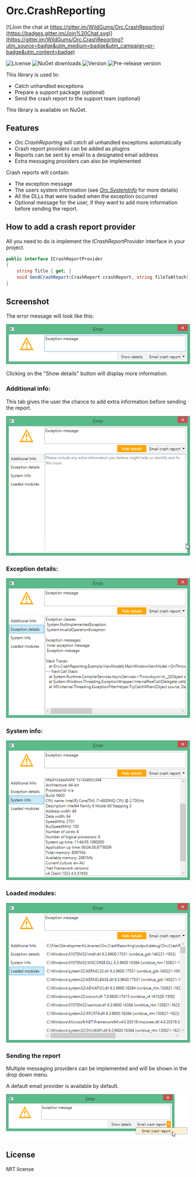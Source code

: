 Orc.CrashReporting
======================

[![Join the chat at https://gitter.im/WildGums/Orc.CrashReporting](https://badges.gitter.im/Join%20Chat.svg)](https://gitter.im/WildGums/Orc.CrashReporting?utm_source=badge&utm_medium=badge&utm_campaign=pr-badge&utm_content=badge)

![License](https://img.shields.io/github/license/wildgums/orc.crashreporting.svg)
![NuGet downloads](https://img.shields.io/nuget/dt/orc.crashreporting.svg)
![Version](https://img.shields.io/nuget/v/orc.crashreporting.svg)
![Pre-release version](https://img.shields.io/nuget/vpre/orc.crashreporting.svg)

This library is used to:
- Catch unhandled exceptions
- Prepare a support package (optional)
- Send the crash report to the support team (optional)

This library is available on NuGet. 

Features
----------

- *Orc.CrashReporting* will catch all unhandled exceptions automatically
- Crash report providers can be added as plugins
- Reports can be sent by email to a designated email address
- Extra messaging providers can also be implemented

Crash reports will contain:
- The exception message
- The users system information (see *[Orc.SystemInfo](https://github.com/WildGums/Orc.SystemInfo)* for more details)
- All the DLLs that were loaded when the exception occurred
- Optional message for the user, if they want to add more information before sending the report.

How to add a crash report provider
---------------------------------

All you need to do is implement the *ICrashReportProvider* interface in your project.

```c#
public interface ICrashReportProvider
{
    string Title { get; }
    void SendCrashReport(CrashReport crashReport, string fileToAttach);
}
```

Screenshot
---------------

The error message will look like this:

![Orc.CrashReporting 01](doc/images/Orc.CrashReporting_01.png)

Clicking on the "Show details" button will display more information.

### Additional info:

This tab gives the user the chance to add extra information before sending the report.

![Additional info](doc/images/Orc.CrashReporting_02.png)

### Exception details:

![Exception details](doc/images/Orc.CrashReporting_03.png)

### System info:

![System info](doc/images/Orc.CrashReporting_04.png)

### Loaded modules:

![Loaded modules](doc/images/Orc.CrashReporting_05.png)

### Sending the report

Multiple messaging providers can be implemented and will be shown in the drop down menu. 

A default email provider is available by default.

![Orc.CrashReporting 04](doc/images/Orc.CrashReporting_06.png)


License
--------

MIT license
